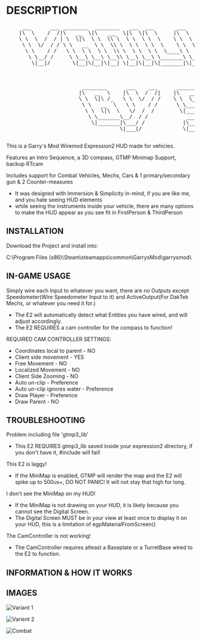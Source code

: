 # DESCRIPTION
<pre>
     ___      ___ ________  ________   ___  ___       ___       ________          ___  ___  ________  ___       ________          ___  ___  ___  ___  ________           _______      ________     
    |\  \    /  /|\   __  \|\   ___  \|\  \|\  \     |\  \     |\   __  \        |\  \|\  \|\   __  \|\  \     |\   __  \        |\  \|\  \|\  \|\  \|\   ___ \         /  ___  \    |\   __  \    
    \ \  \  /  / | \  \|\  \ \  \\ \  \ \  \ \  \    \ \  \    \ \  \|\  \       \ \  \\\  \ \  \|\  \ \  \    \ \  \|\  \       \ \  \\\  \ \  \\\  \ \  \_|\ \       /__/|_/  /|   \ \  \|\  \   
     \ \  \/  / / \ \   __  \ \  \\ \  \ \  \ \  \    \ \  \    \ \   __  \       \ \   __  \ \  \\\  \ \  \    \ \  \\\  \       \ \   __  \ \  \\\  \ \  \ \\ \      |__|//  / /    \ \  \\\  \  
      \ \    / /   \ \  \ \  \ \  \\ \  \ \  \ \  \____\ \  \____\ \  \ \  \       \ \  \ \  \ \  \\\  \ \  \____\ \  \\\  \       \ \  \ \  \ \  \\\  \ \  \_\\ \         /  /_/__  __\ \  \\\  \ 
       \ \__/ /     \ \__\ \__\ \__\\ \__\ \__\ \_______\ \_______\ \__\ \__\       \ \__\ \__\ \_______\ \_______\ \_______\       \ \__\ \__\ \_______\ \_______\       |\________\\__\ \_______\
        \|__|/       \|__|\|__|\|__| \|__|\|__|\|_______|\|_______|\|__|\|__|        \|__|\|__|\|_______|\|_______|\|_______|        \|__|\|__|\|_______|\|_______|        \|_______\|__|\|_______|
                                                                                                                                                                                                   
                                                                                                                                                                                                   
                                                                                                                                                                                                   
                        ________      ___    ___      ________  ___     ___    ___                                                                                                                 
                       |\   __  \    |\  \  /  /|    |\   ____\|\  \   |\  \  /  /|                                                                                                                
                       \ \  \|\ /_   \ \  \/  / /    \ \  \___|\ \  \  \ \  \/  / /                                                                                                                
                        \ \   __  \   \ \    / /      \ \_____  \ \  \  \ \    / /                                                                                                                 
                         \ \  \|\  \   \/  /  /        \|____|\  \ \  \  /     \/                                                                                                                  
                          \ \_______\__/  / /            ____\_\  \ \__\/  /\   \                                                                                                                  
                           \|_______|\___/ /            |\_________\|__/__/ /\ __\                                                                                                                 
                                    \|___|/             \|_________|   |__|/ \|__|                                                                                                                 

</pre>
This is a Garry's Mod Wiremod Expression2 HUD made for vehicles.

Features an Intro Sequence, a 3D compass, GTMP Minimap Support, backup RTcam

Includes support for Combat Vehicles, Mechs, Cars & 1 primary/secondary gun & 2 Counter-measures
  * It was designed with Immersion & Simplicity in-mind, if you are like me, and you hate seeing HUD elements
  * while seeing the instruments inside your vehicle, there are many options to make the HUD appear as you see fit in FirstPerson & ThirdPerson
  
## INSTALLATION
Download the Project and install into:

C:\Program Files (x86)\Steam\steamapps\common\GarrysMod\garrysmod\

## IN-GAME USAGE
Simply wire each Input to whatever you want, there are no Outputs except Speedometer(Wire Speedometer Input to it) and ActiveOutput(For DakTek Mechs, or whatever you need it for.)
  * The E2 will automatically detect what Entities you have wired, and will adjust accordingly.
  * The E2 REQUIRES a cam controller for the compass to function!


 REQUIRED CAM CONTROLLER SETTINGS:
  * Coordinates local to parent - NO
  * Client side movement        - YES
  * Free Movement               - NO
  * Localized Movement          - NO
  * Client Side Zooming         - NO
  * Auto un-clip                - Preference
  * Auto un-clip ignores water  - Preference
  * Draw Player                 - Preference
  * Draw Parent                 - NO

## TROUBLESHOOTING
Problem including file 'gtmp3_lib'
  * This E2 REQUIRES gtmp3_lib saved inside your expression2 directory, if you don't have it, #include will fail!

This E2 is laggy!
  * If the MiniMap is enabled, GTMP will render the map and the E2 will spike up to 500us+, DO NOT PANIC! It will not stay that high for long.

I don't see the MiniMap on my HUD!
  * If the MiniMap is not drawing on your HUD, it is likely because you cannot see the Digital Screen.
  * The Digital Screen MUST be in your view at least once to display it on your HUD, this is a limitation of egpMaterialFromScreen()

The CamController is not working!
  * The CamController requires atleast a Baseplate or a TurretBase wired to the E2 to function.

## INFORMATION & HOW IT WORKS


## IMAGES
![Variant 1](https://steamuserimages-a.akamaihd.net/ugc/1174824798821306798/A330DD490D5C1642968F6E24861466168481D331/)

![Varient 2](https://steamuserimages-a.akamaihd.net/ugc/1174824798821306660/C4D30618E565B8E44776774F7EFFE579C1224C72/)

![Combat](https://steamuserimages-a.akamaihd.net/ugc/1288542787665709048/EC3AB25E602D417E3938CC9F620B8C5DBF653D66/)
